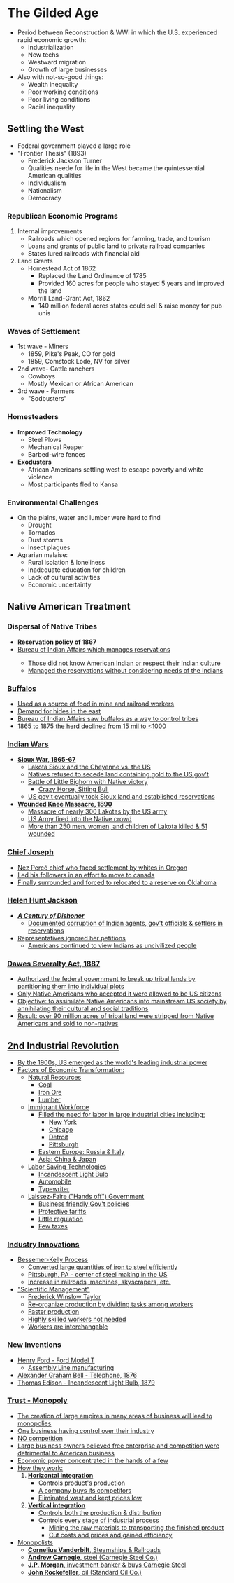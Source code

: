# The Gilded Age

- Period between Reconstruction & WWI in which the U.S. experienced rapid economic growth:
    - Industrialization
    - New techs
    - Westward migration
    - Growth of large businesses
- Also with not-so-good things:
    - Wealth inequality
    - Poor working conditions
    - Poor living conditions
    - Racial inequality

## Settling the West

- Federal government played a large role
- "Frontier Thesis" (1893)
    - Frederick Jackson Turner
    - Qualities neede for life in the West became the quintessential American qualities
    - Individualism
    - Nationalism
    - Democracy

### Republican Economic Programs

1. Internal improvements
    - Railroads which opened regions for farming, trade, and tourism
    - Loans and grants of public land to private railroad companies
    - States lured railroads with financial aid
2. Land Grants
    - Homestead Act of 1862
        - Replaced the Land Ordinance of 1785
        - Provided 160 acres for people who stayed 5 years and improved the land
    - Morrill Land-Grant Act, 1862
        - 140 million federal acres states could sell & raise money for pub unis

### Waves of Settlement

- 1st wave - Miners
    - 1859, Pike's Peak, CO for gold
    - 1859, Comstock Lode, NV for silver
- 2nd wave- Cattle ranchers
    - Cowboys
    - Mostly Mexican or African American
- 3rd wave - Farmers
    - "Sodbusters"

### Homesteaders

- **Improved Technology**
    - Steel Plows
    - Mechanical Reaper
    - Barbed-wire fences
- **Exodusters**
    - African Americans settling west to escape poverty and white violence
    - Most participants fled to Kansa

### Environmental Challenges

- On the plains, water and lumber were hard to find
    - Drought
    - Tornados
    - Dust storms
    - Insect plagues
- Agrarian malaise:
    - Rural isolation & loneliness
    - Inadequate education for children
    - Lack of cultural activities
    - Economic uncertainty

## Native American Treatment

### Dispersal of Native Tribes

- **Reservation policy of 1867**
- <u>Bureau of Indian Affairs<u> which manages reservations
    - Those did not know American Indian or respect their Indian culture
    - Managed the reservations without considering needs of the Indians

### Buffalos

- Used as a source of food in mine and railroad workers
- Demand for hides in the east
- Bureau of Indian Affairs saw buffalos as a way to control tribes
- 1865 to 1875 the herd declined from 15 mil to <1000

### Indian Wars

- **Sioux War, 1865-67**
    - Lakota Sioux and the Cheyenne vs. the US
    - Natives refused to secede land containing gold to the US gov't
    - Battle of Little Bighorn with Native victory
        - Crazy Horse, Sitting Bull
    - US gov't eventually took Sioux land and established reservations
- **Wounded Knee Massacre, 1890**
    - Massacre of nearly 300 Lakotas by the US army
    - US Army fired into the Native crowd
    - More than 250 men, women, and children of Lakota killed & 51 wounded

### Chief Joseph

- Nez Percé chief who faced settlement by whites in Oregon
- Led his followers in an effort to move to canada
- Finally surrounded and forced to relocated to a reserve on Oklahoma

### Helen Hunt Jackson

- ***A Century of Dishonor***
    - Documented corruption of Indian agents, gov't officials & settlers in reservations
- Representatives ignored her petitions
    - Americans continued to view Indians as uncivilized people

### Dawes Severalty Act, 1887

- Authorized the federal government to break up tribal lands by partitioning them into individual plots
- Only Native Americans who accepted it were allowed to be US citizens
- <u>Objective</u>: to assimilate Native Americans into mainstream US society by annihilating their cultural and social traditions
- <u>Result</u>: over 90 million acres of tribal land were stripped from Native Americans and sold to non-natives

## 2nd Industrial Revolution

- By the 1900s, US emerged as the world's leading industrial power
- Factors of Economic Transformation:
    - Natural Resources
        - Coal
        - Iron Ore
        - Lumber
    - Immigrant Workforce
        - Filled the need for labor in large industrial cities including:
            - New York
            - Chicago
            - Detroit
            - Pittsburgh
        - Eastern Europe: Russia & Italy
        - Asia: China & Japan
    - Labor Saving Technologies
        - Incandescent Light Bulb
        - Automobile
        - Typewriter
    - Laissez-Faire ("Hands off") Government
        - Business friendly Gov't policies
        - Protective tariffs
        - Little regulation
        - Few taxes

### Industry Innovations

- Bessemer-Kelly Process
    - Converted large quantities of iron to steel efficiently
    - Pittsburgh, PA - center of steel making in the US
    - Increase in railroads, machines, skyscrapers, etc.
- "Scientific Management"
    - Frederick Winslow Taylor
    - Re-organize production by dividing tasks among workers
    - Faster production
    - Highly skilled workers not needed
    - Workers are interchangable

### New Inventions

- Henry Ford - Ford Model T
    - Assembly Line manufacturing
- Alexander Graham Bell - Telephone, 1876
- Thomas Edison - Incandescent Light Bulb, 1879

### Trust - Monopoly

- The creation of large empires in many areas of business will lead to monopolies
- One business having control over their industry
- NO competition
- Large business owners believed free enterprise and competition were detrimental to American business
- Economic power concentrated in the hands of a few
- How they work:
    1. **Horizontal integration**
        - Controls product's production
        - A company buys its competitors
        - Eliminated wast and kept prices low
    3. **Vertical integration**
        - Controls both the production & distribution
        - Controls every stage of industrial process
            - Mining the raw materials to transporting the finished product
            - Cut costs and prices and gained efficiency
- Monopolists
    - **Cornelius Vanderbilt**, Steamships & Railroads
    - **Andrew Carnegie**, steel (Carnegie Steel Co.)
    - **J.P. Morgan**, investment banker & buys Carnegie Steel
    - **John Rockefeller**, oil (Standard Oil Co.)
